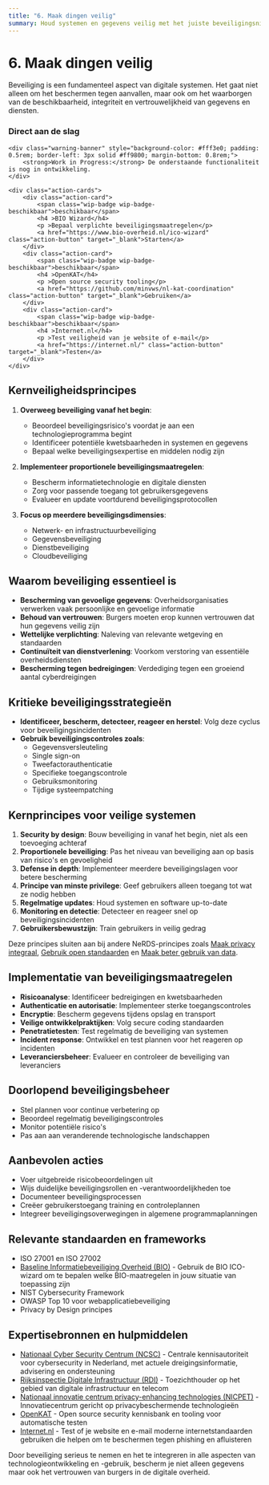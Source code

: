 ```yaml
---
title: "6. Maak dingen veilig"
summary: Houd systemen en gegevens veilig met het juiste beveiligingsniveau.
---
```


# 6. Maak dingen veilig

Beveiliging is een fundamenteel aspect van digitale systemen. Het gaat niet alleen om het beschermen tegen aanvallen, maar ook om het waarborgen van de beschikbaarheid, integriteit en vertrouwelijkheid van gegevens en diensten.

<div class="direct-aan-de-slag">
    <h3>Direct aan de slag</h3>

    <div class="warning-banner" style="background-color: #fff3e0; padding: 0.5rem; border-left: 3px solid #ff9800; margin-bottom: 0.8rem;">
        <strong>Work in Progress:</strong> De onderstaande functionaliteit is nog in ontwikkeling.
    </div>

    <div class="action-cards">
        <div class="action-card">
            <span class="wip-badge wip-badge-beschikbaar">beschikbaar</span>
            <h4 >BIO Wizard</h4>
            <p >Bepaal verplichte beveiligingsmaatregelen</p>
            <a href="https://www.bio-overheid.nl/ico-wizard" class="action-button" target="_blank">Starten</a>
        </div>
        <div class="action-card">
            <span class="wip-badge wip-badge-beschikbaar">beschikbaar</span>
            <h4 >OpenKAT</h4>
            <p >Open source security tooling</p>
            <a href="https://github.com/minvws/nl-kat-coordination" class="action-button" target="_blank">Gebruiken</a>
        </div>
        <div class="action-card">
            <span class="wip-badge wip-badge-beschikbaar">beschikbaar</span>
            <h4 >Internet.nl</h4>
            <p >Test veiligheid van je website of e-mail</p>
            <a href="https://internet.nl/" class="action-button" target="_blank">Testen</a>
        </div>
    </div>
</div>

## Kernveiligheidsprincipes

1. **Overweeg beveiliging vanaf het begin**:
   - Beoordeel beveiligingsrisico's voordat je aan een technologieprogramma begint
   - Identificeer potentiële kwetsbaarheden in systemen en gegevens
   - Bepaal welke beveiligingsexpertise en middelen nodig zijn

2. **Implementeer proportionele beveiligingsmaatregelen**:
   - Bescherm informatietechnologie en digitale diensten
   - Zorg voor passende toegang tot gebruikersgegevens
   - Evalueer en update voortdurend beveiligingsprotocollen

3. **Focus op meerdere beveiligingsdimensies**:
   - Netwerk- en infrastructuurbeveiliging
   - Gegevensbeveiliging
   - Dienstbeveiliging
   - Cloudbeveiliging

## Waarom beveiliging essentieel is

- **Bescherming van gevoelige gegevens**: Overheidsorganisaties verwerken vaak persoonlijke en gevoelige informatie
- **Behoud van vertrouwen**: Burgers moeten erop kunnen vertrouwen dat hun gegevens veilig zijn
- **Wettelijke verplichting**: Naleving van relevante wetgeving en standaarden
- **Continuïteit van dienstverlening**: Voorkom verstoring van essentiële overheidsdiensten
- **Bescherming tegen bedreigingen**: Verdediging tegen een groeiend aantal cyberdreigingen

## Kritieke beveiligingsstrategieën

- **Identificeer, bescherm, detecteer, reageer en herstel**: Volg deze cyclus voor beveiligingsincidenten
- **Gebruik beveiligingscontroles zoals**:
  - Gegevensversleuteling
  - Single sign-on
  - Tweefactorauthenticatie
  - Specifieke toegangscontrole
  - Gebruiksmonitoring
  - Tijdige systeempatching

## Kernprincipes voor veilige systemen

1. **Security by design**: Bouw beveiliging in vanaf het begin, niet als een toevoeging achteraf
2. **Proportionele beveiliging**: Pas het niveau van beveiliging aan op basis van risico's en gevoeligheid
3. **Defense in depth**: Implementeer meerdere beveiligingslagen voor betere bescherming
4. **Principe van minste privilege**: Geef gebruikers alleen toegang tot wat ze nodig hebben
5. **Regelmatige updates**: Houd systemen en software up-to-date
6. **Monitoring en detectie**: Detecteer en reageer snel op beveiligingsincidenten
7. **Gebruikersbewustzijn**: Train gebruikers in veilig gedrag

Deze principes sluiten aan bij andere NeRDS-principes zoals [Maak privacy integraal](../privacy/index.md), [Gebruik open standaarden](../open-standaarden/index.md) en [Maak beter gebruik van data](../data/index.md).

## Implementatie van beveiligingsmaatregelen

- **Risicoanalyse**: Identificeer bedreigingen en kwetsbaarheden
- **Authenticatie en autorisatie**: Implementeer sterke toegangscontroles
- **Encryptie**: Bescherm gegevens tijdens opslag en transport
- **Veilige ontwikkelpraktijken**: Volg secure coding standaarden
- **Penetratietesten**: Test regelmatig de beveiliging van systemen
- **Incident response**: Ontwikkel en test plannen voor het reageren op incidenten
- **Leveranciersbeheer**: Evalueer en controleer de beveiliging van leveranciers

## Doorlopend beveiligingsbeheer

- Stel plannen voor continue verbetering op
- Beoordeel regelmatig beveiligingscontroles
- Monitor potentiële risico's
- Pas aan aan veranderende technologische landschappen

## Aanbevolen acties

- Voer uitgebreide risicobeoordelingen uit
- Wijs duidelijke beveiligingsrollen en -verantwoordelijkheden toe
- Documenteer beveiligingsprocessen
- Creëer gebruikerstoegang training en controleplannen
- Integreer beveiligingsoverwegingen in algemene programmaplanningen

## Relevante standaarden en frameworks

- ISO 27001 en ISO 27002
- [Baseline Informatiebeveiliging Overheid (BIO)](https://www.bio-overheid.nl/ico-wizard) - Gebruik de BIO ICO-wizard om te bepalen welke BIO-maatregelen in jouw situatie van toepassing zijn
- NIST Cybersecurity Framework
- OWASP Top 10 voor webapplicatiebeveiliging
- Privacy by Design principes

## Expertisebronnen en hulpmiddelen

- [Nationaal Cyber Security Centrum (NCSC)](https://www.ncsc.nl/) - Centrale kennisautoriteit voor cybersecurity in Nederland, met actuele dreigingsinformatie, advisering en ondersteuning
- [Rijksinspectie Digitale Infrastructuur (RDI)](https://www.rdi.nl/) - Toezichthouder op het gebied van digitale infrastructuur en telecom
- [Nationaal innovatie centrum privacy-enhancing technologies (NICPET)](https://nicpet.pleio.nl/) - Innovatiecentrum gericht op privacybeschermende technologieën
- [OpenKAT](https://github.com/minvws/nl-kat-coordination) - Open source security kennisbank en tooling voor automatische testen
- [Internet.nl](https://internet.nl/) - Test of je website en e-mail moderne internetstandaarden gebruiken die helpen om te beschermen tegen phishing en afluisteren

Door beveiliging serieus te nemen en het te integreren in alle aspecten van technologieontwikkeling en -gebruik, bescherm je niet alleen gegevens maar ook het vertrouwen van burgers in de digitale overheid.
